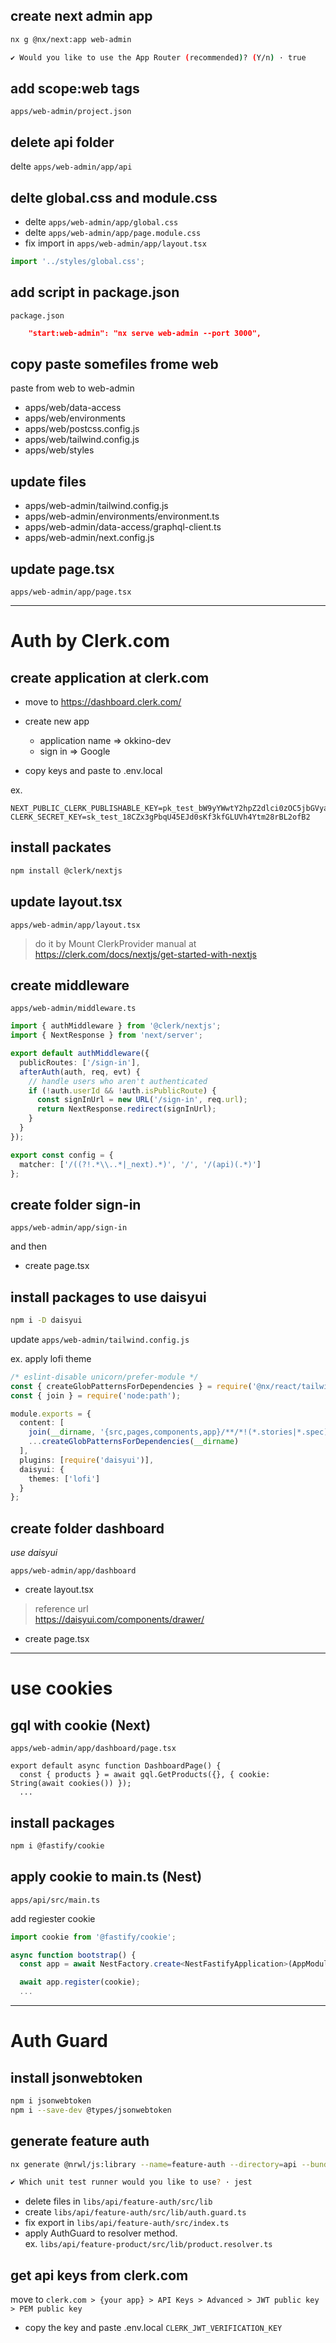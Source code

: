 ## create next admin app

```bash
nx g @nx/next:app web-admin

✔ Would you like to use the App Router (recommended)? (Y/n) · true
```

## add scope:web tags

`apps/web-admin/project.json`

## delete api folder

delte `apps/web-admin/app/api`

## delte global.css and module.css

- delte `apps/web-admin/app/global.css`
- delte `apps/web-admin/app/page.module.css`
- fix import in `apps/web-admin/app/layout.tsx`

```ts
import '../styles/global.css';
```

## add script in package.json

`package.json`

```json
    "start:web-admin": "nx serve web-admin --port 3000",
```

## copy paste somefiles frome web

paste from web to web-admin

- apps/web/data-access
- apps/web/environments
- apps/web/postcss.config.js
- apps/web/tailwind.config.js
- apps/web/styles

## update files

- apps/web-admin/tailwind.config.js
- apps/web-admin/environments/environment.ts
- apps/web-admin/data-access/graphql-client.ts
- apps/web-admin/next.config.js

## update page.tsx

`apps/web-admin/app/page.tsx`

---

# Auth by Clerk.com

## create application at clerk.com

- move to https://dashboard.clerk.com/

- create new app

  - application name => okkino-dev
  - sign in => Google

- copy keys and paste to .env.local

ex.

```text
NEXT_PUBLIC_CLERK_PUBLISHABLE_KEY=pk_test_bW9yYWwtY2hpZ2dlci0zOC5jbGVyay5hY2NvdW50cy5kZXYk
CLERK_SECRET_KEY=sk_test_18CZx3gPbqU45EJd0sKf3kfGLUVh4Ytm28rBL2ofB2
```

## install packates

```bash
npm install @clerk/nextjs
```

## update layout.tsx

`apps/web-admin/app/layout.tsx`

> do it by Mount ClerkProvider manual at https://clerk.com/docs/nextjs/get-started-with-nextjs

## create middleware

`apps/web-admin/middleware.ts`

```ts
import { authMiddleware } from '@clerk/nextjs';
import { NextResponse } from 'next/server';

export default authMiddleware({
  publicRoutes: ['/sign-in'],
  afterAuth(auth, req, evt) {
    // handle users who aren't authenticated
    if (!auth.userId && !auth.isPublicRoute) {
      const signInUrl = new URL('/sign-in', req.url);
      return NextResponse.redirect(signInUrl);
    }
  }
});

export const config = {
  matcher: ['/((?!.*\\..*|_next).*)', '/', '/(api)(.*)']
};
```

## create folder sign-in

`apps/web-admin/app/sign-in`

and then

- create page.tsx

## install packages to use daisyui

```bash
npm i -D daisyui
```

update `apps/web-admin/tailwind.config.js`

ex. apply lofi theme

```ts
/* eslint-disable unicorn/prefer-module */
const { createGlobPatternsForDependencies } = require('@nx/react/tailwind');
const { join } = require('node:path');

module.exports = {
  content: [
    join(__dirname, '{src,pages,components,app}/**/*!(*.stories|*.spec).{ts,tsx,html}'),
    ...createGlobPatternsForDependencies(__dirname)
  ],
  plugins: [require('daisyui')],
  daisyui: {
    themes: ['lofi']
  }
};
```

## create folder dashboard

_use daisyui_

`apps/web-admin/app/dashboard`

- create layout.tsx

> reference url  
> https://daisyui.com/components/drawer/

- create page.tsx

---

# use cookies

## gql with cookie (Next)

`apps/web-admin/app/dashboard/page.tsx`

```tsx
export default async function DashboardPage() {
  const { products } = await gql.GetProducts({}, { cookie: String(await cookies()) });
  ...
```

## install packages

```bash
npm i @fastify/cookie
```

## apply cookie to main.ts (Nest)

`apps/api/src/main.ts`

add regiester cookie

```ts
import cookie from '@fastify/cookie';

async function bootstrap() {
  const app = await NestFactory.create<NestFastifyApplication>(AppModule, new FastifyAdapter());

  await app.register(cookie);
  ...
```

---

# Auth Guard

## install jsonwebtoken

```bash
npm i jsonwebtoken
npm i --save-dev @types/jsonwebtoken
```

## generate feature auth

```bash
nx generate @nrwl/js:library --name=feature-auth --directory=api --bundler=swc --tags "scope:api"

✔ Which unit test runner would you like to use? · jest
```

- delete files in `libs/api/feature-auth/src/lib`
- create `libs/api/feature-auth/src/lib/auth.guard.ts`
- fix export in `libs/api/feature-auth/src/index.ts`
- apply AuthGuard to resolver method.  
  ex. `libs/api/feature-product/src/lib/product.resolver.ts`

## get api keys from clerk.com

move to `clerk.com > {your app} > API Keys > Advanced > JWT public key > PEM public key`

- copy the key and paste .env.local
  `CLERK_JWT_VERIFICATION_KEY`
